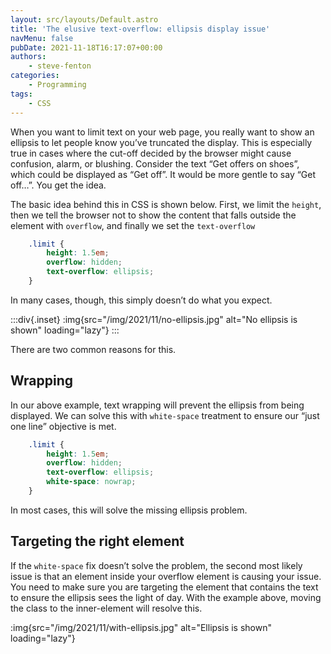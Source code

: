 ```yaml
---
layout: src/layouts/Default.astro
title: 'The elusive text-overflow: ellipsis display issue'
navMenu: false
pubDate: 2021-11-18T16:17:07+00:00
authors:
    - steve-fenton
categories:
    - Programming
tags:
    - CSS
---
```


When you want to limit text on your web page, you really want to show an ellipsis to let people know you’ve truncated the display. This is especially true in cases where the cut-off decided by the browser might cause confusion, alarm, or blushing. Consider the text “Get offers on shoes”, which could be displayed as “Get off”. It would be more gentle to say “Get off…”. You get the idea.

The basic idea behind this in CSS is shown below. First, we limit the `height`, then we tell the browser not to show the content that falls outside the element with `overflow`, and finally we set the `text-overflow`

```css
    .limit {
        height: 1.5em;
        overflow: hidden;
        text-overflow: ellipsis;
    }
```

In many cases, though, this simply doesn’t do what you expect.

:::div{.inset}
:img{src="/img/2021/11/no-ellipsis.jpg" alt="No ellipsis is shown" loading="lazy"}
:::

There are two common reasons for this.

## Wrapping

In our above example, text wrapping will prevent the ellipsis from being displayed. We can solve this with `white-space` treatment to ensure our “just one line” objective is met.

```css
    .limit {
        height: 1.5em;
        overflow: hidden;
        text-overflow: ellipsis;
        white-space: nowrap;
    }
```

In most cases, this will solve the missing ellipsis problem.

## Targeting the right element

If the `white-space` fix doesn’t solve the problem, the second most likely issue is that an element inside your overflow element is causing your issue. You need to make sure you are targeting the element that contains the text to ensure the ellipsis sees the light of day. With the example above, moving the class to the inner-element will resolve this.

:img{src="/img/2021/11/with-ellipsis.jpg" alt="Ellipsis is shown" loading="lazy"}